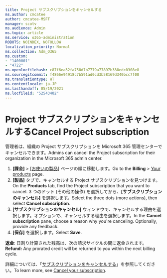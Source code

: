 ```yaml
---
title: Project サブスクリプションをキャンセルする
ms.author: cmcatee
author: cmcatee-MSFT
manager: scotv
ms.audience: Admin
ms.topic: article
ms.service: o365-administration
ROBOTS: NOINDEX, NOFOLLOW
localization_priority: Normal
ms.collection: Adm_O365
ms.custom:
- "1400001"
- "4722"
ms.openlocfilehash: c87f6ea32fa758d7b7779a77897b338edc0308e8
ms.sourcegitcommit: f4866e94918c7b591ad0cd3b58169d340bcc7f00
ms.translationtype: HT
ms.contentlocale: ja-JP
ms.lasthandoff: 05/19/2021
ms.locfileid: "52543402"
---
```

# <a name="cancel-project-subscription"></a><span data-ttu-id="05053-102">Project サブスクリプションをキャンセルする</span><span class="sxs-lookup"><span data-stu-id="05053-102">Cancel Project subscription</span></span>

<span data-ttu-id="05053-103">管理者は、組織の Project サブスクリプションを Microsoft 365 管理センターでキャンセルできます。</span><span class="sxs-lookup"><span data-stu-id="05053-103">Admins can cancel the Project subscription for their organization in the Microsoft 365 admin center.</span></span>

1. <span data-ttu-id="05053-104">**[課金]** \> [[お使いの製品]](https://go.microsoft.com/fwlink/p/?linkid=842054) ページの順に移動します。</span><span class="sxs-lookup"><span data-stu-id="05053-104">Go to the **Billing** \> [Your products](https://go.microsoft.com/fwlink/p/?linkid=842054) page.</span></span>
2. <span data-ttu-id="05053-105">**[製品]** タブで、キャンセルする Project サブスクリプションを見つけます。</span><span class="sxs-lookup"><span data-stu-id="05053-105">On the **Products** tab, find the Project subscription that you want to cancel.</span></span> <span data-ttu-id="05053-106">3 つのドット (その他の操作) を選択してから、**[サブスクリプションのキャンセル]** を選択します。</span><span class="sxs-lookup"><span data-stu-id="05053-106">Select the three dots (more actions), then select **Cancel subscription**.</span></span>
3. <span data-ttu-id="05053-p102">**[サブスクリプションのキャンセル]** ウィンドウで、キャンセルする理由を選択します。オプションで、キャンセルする理由を選択します。</span><span class="sxs-lookup"><span data-stu-id="05053-p102">In the **Cancel subscription** pane, choose a reason why you're canceling. Optionally, provide any feedback.</span></span>
4. <span data-ttu-id="05053-109">**[保存]** を選択します。</span><span class="sxs-lookup"><span data-stu-id="05053-109">Select **Save**.</span></span>

<span data-ttu-id="05053-110">**返金**: 日割り計算された残高は、次の請求サイクルの間に返金されます。</span><span class="sxs-lookup"><span data-stu-id="05053-110">**Refund:** Any prorated credit will be returned to you within the next billing cycle.</span></span>

<span data-ttu-id="05053-111">詳細については、「[サブスクリプションをキャンセルする](/microsoft-365/commerce/subscriptions/cancel-your-subscription)」を参照してください。</span><span class="sxs-lookup"><span data-stu-id="05053-111">To learn more, see [Cancel your subscription](/microsoft-365/commerce/subscriptions/cancel-your-subscription).</span></span>